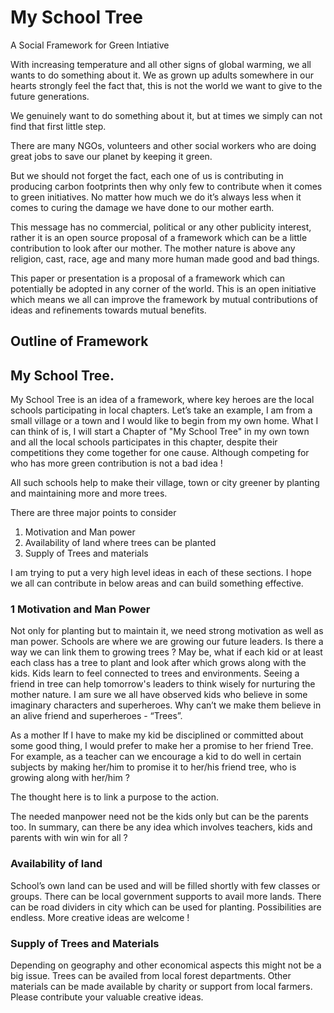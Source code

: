 # My School Tree #
A Social Framework for Green Intiative

With increasing temperature and all other signs of global warming, we all wants to do something about it.
We as grown up adults somewhere in our hearts strongly feel the fact that, this is not the world we want to give to the future generations. 

We genuinely want to do something about it, but at times we simply can not find that first little step.

There are many NGOs, volunteers and other social workers who are doing great jobs to save our planet by keeping it green.

But we should not forget the fact, each one of us is contributing in producing carbon footprints then why only few to contribute when it comes to green initiatives. No matter how much we do it’s always less when it comes to curing the damage we have done to our mother earth.

This message has no commercial, political or any other publicity interest, rather it is an open source proposal of a framework which can be a little contribution to look after our mother.
 The mother nature is above any religion, cast, race, age and many more human made good and bad things.

This paper or presentation is a proposal of a framework which can potentially be adopted in any corner of the world.
This is an open initiative which means we all can improve the framework by mutual contributions of ideas and refinements towards mutual benefits.

## Outline of Framework ##

## My School Tree. ##

My School Tree is an idea of a framework, where key heroes are the local schools participating in local chapters. 
Let’s take an example, I am from a small village or a town and I would like to begin from my own home.
What I can think of is, I will start a Chapter of "My School Tree" in my own town and all the local schools participates in this chapter, despite their competitions they come together for one cause. Although competing for who has more green contribution is not a bad idea !

All such schools help to make their village, town or city greener by planting and maintaining more and more trees.

There are three major points to consider
 1. Motivation and Man power
 2. Availability of land where trees can be planted
 3. Supply of Trees and materials

I am trying to put a very high level ideas in each of these sections. I hope we all can contribute in below areas and can build something effective.

### 1 Motivation and Man Power ###
Not only for planting but to maintain it, we need strong motivation as well as man power.
Schools are where we are growing our future leaders. Is there a way we can link them to growing trees ?
May be, what if each kid or at least each class has a tree to plant and look after which grows along with the kids. Kids learn to feel connected to trees and environments.
Seeing a friend in tree can help tomorrow's leaders to think wisely for nurturing the mother nature. 
I am sure we all have observed kids who believe in some imaginary characters and superheroes. Why can’t we make them believe in an alive friend and superheroes - “Trees”.

As a mother If I have to make my kid be disciplined or committed about some good thing, I would prefer to make her a promise to her friend Tree.
For example, as a teacher can we encourage a kid to do well in certain subjects by making her/him to promise it to her/his  friend tree, who is growing along with her/him ?
 
The thought here is to link a purpose to the action.  

The needed manpower need not be the kids only but can be the parents too. 
In summary, can there be any idea which involves teachers, kids and parents with win win for all ?

### Availability of land ###
School’s own land can be used and will be filled shortly with few classes or groups. There can be local government supports to avail more lands. 
There can be road dividers in city which can be used for planting. Possibilities are endless. More creative ideas are welcome !


### Supply of Trees and Materials ###
Depending on geography and other economical aspects this might not be a big issue. Trees can be availed from local forest departments. Other materials can be made available by charity or support from local farmers. 
Please contribute your valuable creative ideas.


